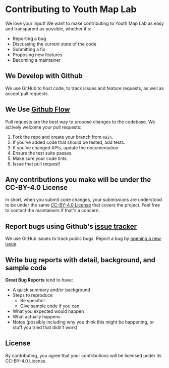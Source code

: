 # Contributing to Youth Map Lab

We love your input! We want to make contributing to Youth Map Lab as easy and transparent as possible, whether it's:

- Reporting a bug
- Discussing the current state of the code
- Submitting a fix
- Proposing new features
- Becoming a maintainer

## We Develop with Github
We use GitHub to host code, to track issues and feature requests, as well as accept pull requests.

## We Use [Github Flow](https://guides.github.com/introduction/flow/index.html)
Pull requests are the best way to propose changes to the codebase. We actively welcome your pull requests:

1. Fork the repo and create your branch from `main`.
2. If you've added code that should be tested, add tests.
3. If you've changed APIs, update the documentation.
4. Ensure the test suite passes.
5. Make sure your code lints.
6. Issue that pull request!

## Any contributions you make will be under the CC-BY-4.0 License
In short, when you submit code changes, your submissions are understood to be under the same [CC-BY-4.0 License](LICENSE) that covers the project. Feel free to contact the maintainers if that's a concern.

## Report bugs using Github's [issue tracker](https://github.com/yourusername/youth-map-lab/issues)
We use GitHub issues to track public bugs. Report a bug by [opening a new issue](https://github.com/yourusername/youth-map-lab/issues/new).

## Write bug reports with detail, background, and sample code

**Great Bug Reports** tend to have:

- A quick summary and/or background
- Steps to reproduce
  - Be specific!
  - Give sample code if you can.
- What you expected would happen
- What actually happens
- Notes (possibly including why you think this might be happening, or stuff you tried that didn't work)

## License
By contributing, you agree that your contributions will be licensed under its CC-BY-4.0 License. 